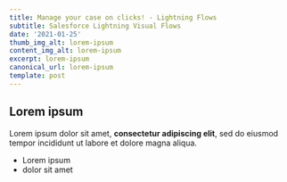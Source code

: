 ```yaml
---
title: Manage your case on clicks! - Lightning Flows
subtitle: Salesforce Lightning Visual Flows
date: '2021-01-25'
thumb_img_alt: lorem-ipsum
content_img_alt: lorem-ipsum
excerpt: lorem-ipsum
canonical_url: lorem-ipsum
template: post
---
```

## Lorem ipsum

Lorem ipsum dolor sit amet, **consectetur adipiscing elit**, sed do eiusmod tempor incididunt ut labore et dolore magna aliqua.

- Lorem ipsum
- dolor sit amet